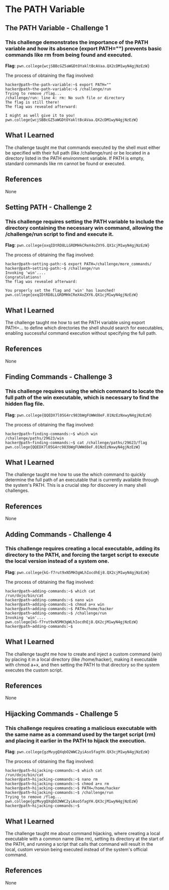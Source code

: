 # The PATH Variable

## The PATH Variable - Challenge 1
### This challenge demonstrates the importance of the PATH variable and how its absence (export PATH="") prevents basic commands like rm from being found and executed.
**Flag**: `pwn.college{wcjSBBcGZ5aWGDtOYakltBcAVaa.QX2cDM1wyN4gjNzEzW}`

The process of obtaining the flag involved:

```
hacker@path~the-path-variable:~$ export PATH=""
hacker@path~the-path-variable:~$ /challenge/run
Trying to remove /flag...
/challenge/run: line 4: rm: No such file or directory
The flag is still there!
The flag was revealed afterward:

I might as well give it to you!
pwn.college{wcjSBBcGZ5aWGDtOYakltBcAVaa.QX2cDM1wyN4gjNzEzW}
```

## What I Learned
The challenge taught me that commands executed by the shell must either be specified with their full path (like /challenge/run) or be located in a directory listed in the PATH environment variable. If PATH is empty, standard commands like rm cannot be found or executed.

## References
None

## Setting PATH - Challenge 2
### This challenge requires setting the PATH variable to include the directory containing the necessary win command, allowing the /challenge/run script to find and execute it.
**Flag**: `pwn.college{oxqIDtRD8LLGRDMHkCReX4oZXY6.QX1cjM1wyN4gjNzEzW}`

The process of obtaining the flag involved:

```
hacker@path~setting-path:~$ export PATH=/challenge/more_commands/
hacker@path~setting-path:~$ /challenge/run
Invoking 'win'....
Congratulations!
The flag was revealed afterward:

You properly set the flag and 'win' has launched!
pwn.college{oxqIDtRD8LLGRDMHkCReX4oZXY6.QX1cjM1wyN4gjNzEzW}
```
## What I Learned
The challenge taught me how to set the PATH variable using export PATH=... to define which directories the shell should search for executables, enabling successful command execution without specifying the full path.

## References
None

## Finding Commands - Challenge 3
### This challenge requires using the which command to locate the full path of the win executable, which is necessary to find the hidden flag file.
**Flag**: `pwn.college{QQEDX7l05G4rc983bWgFUWWd8eF.01NzEzNxwyN4gjNzEzW}`

The process of obtaining the flag involved:

```
hacker@path~finding-commands:~$ which win
/challenge/paths/29623/win
hacker@path~finding-commands:~$ cat /challenge/paths/29623/flag
pwn.college{QQEDX7l05G4rc983bWgFUWWd8eF.01NzEzNxwyN4gjNzEzW}
```

## What I Learned
The challenge taught me how to use the which command to quickly determine the full path of an executable that is currently available through the system's PATH. This is a crucial step for discovery in many shell challenges.

## References
None

## Adding Commands - Challenge 4
### This challenge requires creating a local executable, adding its directory to the PATH, and forcing the target script to execute the local version instead of a system one.
**Flag**: `pwn.college{kG-f7rut9xN5MH3gWLhIocdhEj8.QX2cjM1wyN4gjNzEzW}`

The process of obtaining the flag involved:

```
hacker@path~adding-commands:~$ which cat
/run/dojo/bin/cat
hacker@path~adding-commands:~$ nano win
hacker@path~adding-commands:~$ chmod a+x win
hacker@path~adding-commands:~$ PATH=/home/hacker
hacker@path~adding-commands:~$ /challenge/run
Invoking 'win'....
pwn.college{kG-f7rut9xN5MH3gWLhIocdhEj8.QX2cjM1wyN4gjNzEzW}
hacker@path~adding-commands:~$
```

## What I Learned
The challenge taught me how to create and inject a custom command (win) by placing it in a local directory (like /home/hacker), making it executable with chmod a+x, and then setting the PATH to that directory so the system executes the custom script.

## References
None

## Hijacking Commands - Challenge 5
### This challenge requires creating a malicious executable with the same name as a command used by the target script (rm) and placing it earlier in the PATH to hijack the execution.
**Flag**: `pwn.college{gzMvygQXqbO2WWC2yiAso5fagYH.QX3cjM1wyN4gjNzEzW}`

The process of obtaining the flag involved:

```
hacker@path~hijacking-commands:~$ which cat
/run/dojo/bin/cat
hacker@path~hijacking-commands:~$ nano rm
hacker@path~hijacking-commands:~$ chmod a+x rm
hacker@path~hijacking-commands:~$ PATH=/home/hacker
hacker@path~hijacking-commands:~$ /challenge/run
Trying to remove /flag...
pwn.college{gzMvygQXqbO2WWC2yiAso5fagYH.QX3cjM1wyN4gjNzEzW}
hacker@path~hijacking-commands:~$
```

## What I Learned
The challenge taught me about command hijacking, where creating a local executable with a common name (like rm), setting its directory at the start of the PATH, and running a script that calls that command will result in the local, custom version being executed instead of the system's official command.

## References
None